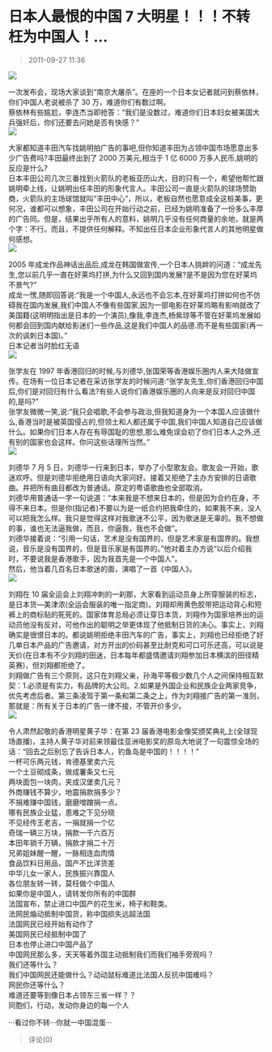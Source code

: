 # 日本人最恨的中国 7 大明星！！！不转枉为中国人！...

> 2011-09-27 11:36

[![](http://ddns.4a1801.life:5244/d/Onedrive-4A1801/%E4%B8%AA%E4%BA%BA%E5%BB%BA%E7%AB%99/public/Qzone_wyf/Blogs/images/0551156B.webp)](http://ddns.4a1801.life:5244/d/Onedrive-4A1801/%E4%B8%AA%E4%BA%BA%E5%BB%BA%E7%AB%99/public/Qzone_wyf/Blogs/images/0551156B.webp)

一次发布会，现场大家谈到“南京大屠杀”。在座的一个日本女记者就问到蔡依林，你们中国人老说被杀了 30 万，难道你们有数过啊。  
蔡依林有些尴尬，李连杰当即抢答：“我们是没数过，难道你们日本妇女被美国大兵强奸后，你们还要去问她是否有快感？”  
[](http://b13.photo.store.qq.com/http_imgload.cgi?/rurl4_b=b1028e51f0ba37f5cf29de7e2ed96a0ddb0e1f73588f9ea0d60ad851929a0a254648e7d633385637330fef706020984d32da5c88b4050663d81715c7f7c9fc9dcd253e82d8d9a763c9d6ca39ac0e8b472315b136)[![](http://ddns.4a1801.life:5244/d/Onedrive-4A1801/%E4%B8%AA%E4%BA%BA%E5%BB%BA%E7%AB%99/public/Qzone_wyf/Blogs/images/8548EC9F.webp)](http://ddns.4a1801.life:5244/d/Onedrive-4A1801/%E4%B8%AA%E4%BA%BA%E5%BB%BA%E7%AB%99/public/Qzone_wyf/Blogs/images/8548EC9F.webp)

大家都知道丰田汽车找姚明拍广告的事吧,但你知道丰田为占领中国市场愿意出多少广告费吗?丰田最终出到了 2000 万美元,相当于 1 亿 6000 万多人民币,姚明的反应是什么?  
日本丰田公司几次三番找到火箭队的老板亚历山大，目的只有一个，希望他帮忙跟姚明牵上线，让姚明出任丰田的形象代言人。丰田公司一直是火箭队的球场赞助商，火箭队的主场球馆就叫“丰田中心”，所以，老板自然也愿意成全这桩美事，更何况，谁都可以想象，丰田公司在开始行动之前，已经为姚明准备了一份多么丰厚的广告同。但是，结果出乎所有人的意料，姚明几乎没有任何商量的余地，就是两个字：不行。而且，不提供任何解释。不知出任日本企业形象代言人的其他明星做何感想。  
[](http://b5.photo.store.qq.com/http_imgload.cgi?/rurl4_b=b1028e51f0ba37f5cf29de7e2ed96a0d37124c42f5770c09167673d22e264674820701c8e47e152d07a0a03ca1119aff241678ef1dd927075d893b332e7beb67ad582f8b3f66a8eb651683a3b27c1cfb2f36fda3)[![](http://ddns.4a1801.life:5244/d/Onedrive-4A1801/%E4%B8%AA%E4%BA%BA%E5%BB%BA%E7%AB%99/public/Qzone_wyf/Blogs/images/6D9B96AA.gif)](http://ddns.4a1801.life:5244/d/Onedrive-4A1801/%E4%B8%AA%E4%BA%BA%E5%BB%BA%E7%AB%99/public/Qzone_wyf/Blogs/images/6D9B96AA.gif)

2005 年成龙作品神话出品后,成龙在韩国做宣传,一个日本人挑衅的问道：“成龙先生,您以前几乎一直在好莱坞打拼,为什么又回到国内发展?是不是因为您在好莱坞不景气?”  
成龙一愣,随即回答说:“我是一个中国人,永远也不会忘本,在好莱坞打拼如何也不仿碍我在国内发展,我们中国人不像有些国家,因为一部电影在好莱坞略有影响就改了美国籍(这明明指出是日本的一个演员),像我,李连杰,杨紫琼等不管在好莱坞发展如何都会回到国内献给影迷们一些作品,这是我们中国人的品德.而不是有些国家(再一次的讽刺日本国)。”  
日本记者当时脸红无语  
[](http://b4.photo.store.qq.com/http_imgload.cgi?/rurl4_b=b1028e51f0ba37f5cf29de7e2ed96a0de9c0608cecc3fbb0c82f9172114f15f67453343a3e8db1985c2abc205ee1c1544bddf3d930e679b0b12429513242efd358be520443462aad22ce53786e66b594b5f67973)[![](http://ddns.4a1801.life:5244/d/Onedrive-4A1801/%E4%B8%AA%E4%BA%BA%E5%BB%BA%E7%AB%99/public/Qzone_wyf/Blogs/images/F625D37C.webp)](http://ddns.4a1801.life:5244/d/Onedrive-4A1801/%E4%B8%AA%E4%BA%BA%E5%BB%BA%E7%AB%99/public/Qzone_wyf/Blogs/images/F625D37C.webp)

张学友在 1997 年香港回归的时候,与刘德华,张国荣等香港娱乐圈内人来大陆做宣传。在场有一位日本记者在采访张学友的时候问道:“张学友先生,你们香港回归中国后,你们是对回归有什么看法?有些人说你们香港娱乐圈的人向来是反对回归中国的,是吗?”  
张学友微微一笑,说:“我只会唱歌,不会参与政治,但我知道身为一个本国人应该做什么,香港当时是被英国侵占的,但领土和人都还属于中国,我们中国人知道自己应该做什么。如果你们日本人存在有辱国耻的思想,那么难免误会初了你们日本人之外,还有别的国家也会这样。你问这些话理所当然。”  
[](http://b5.photo.store.qq.com/http_imgload.cgi?/rurl4_b=b1028e51f0ba37f5cf29de7e2ed96a0d3b7173d1fca1881d754844db6ae878217d1c0f43f878a2e6c74da4075562d830c91ba7f3e41723687524edc4719fe4fad8e43902ee61fdc52f6a3a8554b6856f30ce8ed8)[![](http://ddns.4a1801.life:5244/d/Onedrive-4A1801/%E4%B8%AA%E4%BA%BA%E5%BB%BA%E7%AB%99/public/Qzone_wyf/Blogs/images/BD0687F3.gif)](http://ddns.4a1801.life:5244/d/Onedrive-4A1801/%E4%B8%AA%E4%BA%BA%E5%BB%BA%E7%AB%99/public/Qzone_wyf/Blogs/images/BD0687F3.gif)

刘德华 7 月 5 日，刘德华一行来到日本，举办了小型歌友会。歌友会一开始，歌迷欢呼。但是刘德华拒绝用日语向大家问好。接着又拒绝了主办方安排的日语歌曲。并把所有曲目都改为普通话。原定的粤语歌曲也全部取消。  
刘德华用普通话一字一句说道：“本来我是不想来日本的，但是因为合约在身，不得不来日本。但是你(指记者)不要以为是一纸合约把我牵住的，如果我不来，没人可以把我怎么样。我只是觉得这样对我歌迷不公平，因为歌迷是无辜的。我不想做的事，谁也无法逼我做，而且，你逼我，我也不会做”。  
刘德华接着说：“引用一句话，艺术是没有国界的，但是艺术家是有国界的。我想说，音乐是没有国界的，但是音乐家是有国界的。”他对着主办方说“以后介绍我时，不要说我是香港歌手，因为我首先是一个中国人”。  
然后，他当着几百名日本歌迷的面，演唱了一首《中国人》。  
[](http://b5.photo.store.qq.com/http_imgload.cgi?/rurl4_b=b1028e51f0ba37f5cf29de7e2ed96a0d53bb11f291623ae24e21a7cf282b9bb40240b52ba692e13433ee36390cd5484fdfd999c192321430555c91c0595a0da0f8038df2105fc487c324ce9ca7e9d0bcab2fd0a9)[![](http://ddns.4a1801.life:5244/d/Onedrive-4A1801/%E4%B8%AA%E4%BA%BA%E5%BB%BA%E7%AB%99/public/Qzone_wyf/Blogs/images/6133319A.webp)](http://ddns.4a1801.life:5244/d/Onedrive-4A1801/%E4%B8%AA%E4%BA%BA%E5%BB%BA%E7%AB%99/public/Qzone_wyf/Blogs/images/6133319A.webp)

刘翔在 10 届全运会上刘翔冲刺的一刹那，大家看到运动员身上所穿服装的标志，是日本货―美津浓(全运会服装的唯一指定商)。刘翔却用黄色胶带把运动背心和短裤上的商标贴的死死的。国家体育总局必须让穿日本货，刘翔作为国家培养出的运动员他没有反对，可他作出的聪明之举更体现了他抵制日货的决心。事实上，刘翔确实是很恨日本的。都说姚明拒绝丰田汽车的广告，事实上，刘翔也已经拒绝了好几单日本产品的广告邀请，对方开出的价码甚至比耐克和可口可乐还高，可以说是天价(在日本有不少刘翔的田迷，日本每年都盛情邀请刘翔参加日本横滨的田径精英赛)，但刘翔都拒绝了。  
刘翔做广告有三个原则，这只在刘翔父亲，孙海平等极少数几个人之间保持相互默契：1.必须是有实力，有品牌的大公司。2.如果是外国企业和民族企业两家竞争，优先考虑后者。第三条凌驾于第一条和第二条之上，作为刘翔接广告的第一准则，那就是：所有关于日本的广告一律不接，不管开价多少。  
[](http://b13.photo.store.qq.com/http_imgload.cgi?/rurl4_b=b1028e51f0ba37f5cf29de7e2ed96a0d63cd31702e580da41502ae1f7417afb474744273f9feac0f1983a0b79144f53a832f2a288129a68c47af4405dcce3055cd83492c7a7cba9f831d9c1b20c7d42b6548c0e6)[![](http://ddns.4a1801.life:5244/d/Onedrive-4A1801/%E4%B8%AA%E4%BA%BA%E5%BB%BA%E7%AB%99/public/Qzone_wyf/Blogs/images/A0364BCE.webp)](http://ddns.4a1801.life:5244/d/Onedrive-4A1801/%E4%B8%AA%E4%BA%BA%E5%BB%BA%E7%AB%99/public/Qzone_wyf/Blogs/images/A0364BCE.webp)

令人肃然起敬的香港明星黄子华：在第 23 届香港电影金像奖颁奖典礼上(全球现场直播)，主持人黄子华对前来领最佳亚洲电影奖的原岛大地说了一句震惊全场的话：“回去之后别忘了告诉日本人，钓鱼岛是中国的！！！！”  
一杯可乐两元钱，肯德基里卖六元  
一个土豆砌成条，做成薯条又七元  
两块面包一块肉，夹成汉堡卖几元？  
外商赚钱不算少，地震捐款捐多少？  
不捐难赚中国钱，磨磨噌蹭捐一点。  
哪有民族企业猛，患难之下见分晓  
不见经传王老吉，一捐就捐一个亿  
奇瑞一辆三万块，捐款一千六百万  
本田年销千万辆，捐款才捐二十万  
兄弟姐妹醒一醒，一脉相连血肉情  
食品饮料日用品，国产不比洋货差  
中华儿女一家人，民族振兴靠国人  
各位朋友转一转，莫枉做个中国人  
如果你是中国人，请转发你所有的中国群  
法国宣布，禁止进口中国产的花生米，椅子和鞋类。  
法网民煽动抵制中国货，称中国损失远超法国  
法国网民已经开始有动作了  
美国网民已经抵制中国了  
日本也停止进口中国产品了  
中国网民那么多，天天等着外国主动抵制我们而我们袖手旁观吗？  
我们还等什么？  
我们中国网民还能做什么？动动鼠标难道比法国人反抗中国难吗？  
网民你还等什么？  
难道还要等到像日本占领东三省一样？？  
同胞们，行动，发动你身边的每一个人

···看过你不转···你就一中国混蛋···

> 评论(0)
